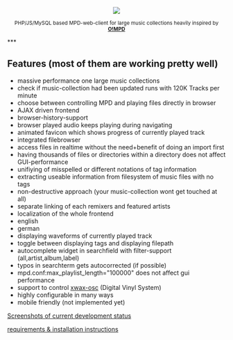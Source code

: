 <p align="center">
  <a name="top" href="engine@gas-werk.org"><img 
  src="https://github.com/othmar52/slimpd/raw/master/skin/default/img/slimpd_logo_moustache_v2.png"></a>
</p>
<p align="center"><sup>PHP/JS/MySQL based MPD-web-client for large music collections
heavily inspired by <a href="http://ompd.pl"><strong>O!MPD</strong></a></sup></p>
***

## Features (most of them are working pretty well)
* massive performance one large music collections
 * check if music-collection had been updated runs with  120K Tracks per minute
* choose between controlling MPD and playing files directly in browser
* AJAX driven frontend
 * browser-history-support
 * browser played audio keeps playing during navigating
 * animated favicon which shows progress of currently played track
* integrated filebrowser
 * access files in realtime without the need+benefit of doing an import first
 * having thousands of files or directories within a directory does not affect GUI-performance
* unifiying of misspelled or different notations of tag information
* extracting useable information from filesystem of music files with no tags
* non-destructive approach (your music-collection wont get touched at all)
* separate linking of each remixers and featured artists
* localization of the whole frontend
 * english
 * german
* displaying waveforms of currently played track
* toggle between displaying tags and displaying filepath
* autocomplete widget in searchfield with filter-support (all,artist,album,label)
* typos in searchterm gets autocorrected (if possible)
* mpd.conf:max_playlist_length="100000" does not affect gui performance
* support to control [xwax-osc](https://github.com/oligau/xwax-1.5-osc) (Digital Vinyl System)
* highly configurable in many ways
* mobile friendly (not implemented yet)


[Screenshots of current development status](https://github.com/othmar52/slimpd/wiki/Gallery)

[requirements & installation instructions](https://github.com/othmar52/slimpd/wiki/Installation)
